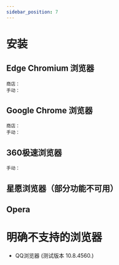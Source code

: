 ```yaml
---
sidebar_position: 7
---
```


# 安装

## Edge Chromium 浏览器
    商店：
    手动：
## Google Chrome 浏览器
    商店：
    手动：
## 360极速浏览器
    手动：
## 星愿浏览器（部分功能不可用）
## Opera


# 明确不支持的浏览器

- QQ浏览器 (测试版本 10.8.4560.)